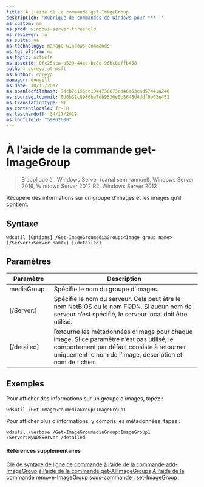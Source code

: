 ```yaml
---
title: À l’aide de la commande get-ImageGroup
description: 'Rubrique de commandes de Windows pour ***- '
ms.custom: na
ms.prod: windows-server-threshold
ms.reviewer: na
ms.suite: na
ms.technology: manage-windows-commands
ms.tgt_pltfrm: na
ms.topic: article
ms.assetid: 0fc25aca-a529-44ee-bc8e-96bc8affb458
author: coreyp-at-msft
ms.author: coreyp
manager: dongill
ms.date: 10/16/2017
ms.openlocfilehash: 9dcb76155dc1044730673ed46a53cad57441a246
ms.sourcegitcommit: 0d0b32c8986ba7db9536e0b8648d4ddf9b03e452
ms.translationtype: MT
ms.contentlocale: fr-FR
ms.lasthandoff: 04/17/2019
ms.locfileid: "59862600"
---
```

# <a name="using-the-get-imagegroup-command"></a>À l’aide de la commande get-ImageGroup

>S'applique à : Windows Server (canal semi-annuel), Windows Server 2016, Windows Server 2012 R2, Windows Server 2012

Récupère des informations sur un groupe d’images et les images qu’il contient.
## <a name="syntax"></a>Syntaxe
```
wdsutil [Options] /Get-ImageGroumediaGroup:<Image group name> [/Server:<Server name>] [/detailed]
```
## <a name="parameters"></a>Paramètres
|Paramètre|Description|
|-------|--------|
mediaGroup :<Image group name>|Spécifie le nom du groupe d'images.|
|[/Server:<Server name>]|Spécifie le nom du serveur. Cela peut être le nom NetBIOS ou le nom FQDN. Si aucun nom de serveur n’est spécifié, le serveur local doit être utilisé.|
|[/detailed]|Retourne les métadonnées d’image pour chaque image. Si ce paramètre n’est pas utilisé, le comportement par défaut consiste à retourner uniquement le nom de l’image, description et nom de fichier.|
## <a name="BKMK_examples"></a>Exemples
Pour afficher des informations sur un groupe d’images, tapez :
```
wdsutil /Get-ImageGroumediaGroup:ImageGroup1
```
Pour afficher plus d’informations, y compris les métadonnées, tapez :
```
wdsutil /verbose /Get-ImageGroumediaGroup:ImageGroup1 /Server:MyWDSServer /detailed
```
#### <a name="additional-references"></a>Références supplémentaires
[Clé de syntaxe de ligne de commande](command-line-syntax-key.md)
[à l’aide de la commande add-ImageGroup](using-the-add-imagegroup-command.md)
[à l’aide de la commande get-AllImageGroups](using-the-get-allimagegroups-command.md) 
 [ À l’aide de la commande remove-ImageGroup](using-the-remove-imagegroup-command.md)
[sous-commande : set-ImageGroup](subcommand-set-imagegroup.md)
